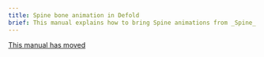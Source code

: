 ```yaml
---
title: Spine bone animation in Defold
brief: This manual explains how to bring Spine animations from _Spine_ or _Dragon Bone_ into Defold.
---
```


[This manual has moved](/extension-spine)